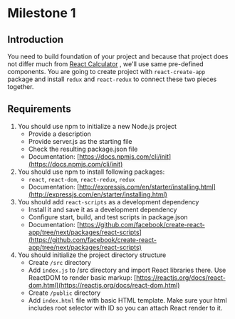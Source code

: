 # Milestone 1

## Introduction
You need to build foundation of your project and because that project does not differ much from [React Calculator](https://github.com/microverseinc/project-react-calculator-solution)
, we'll use same pre-defined components. You are going to create project with `react-create-app` package and install `redux` and
`react-redux` to connect these two pieces together.

## Requirements

1. You should use npm to initialize a new Node.js project
   - Provide a description
   - Provide server.js as the starting file
   - Check the resulting package.json file
   - Documentation: [https://docs.npmjs.com/cli/init](https://docs.npmjs.com/cli/init)
2. You should use npm to install following packages:
   - `react`, `react-dom`, `react-redux`, `redux`
   - Documentation: [http://expressjs.com/en/starter/installing.html](http://expressjs.com/en/starter/installing.html)
3. You should add `react-scripts` as a development dependency
   - Install it and save it as a development dependency
   - Configure start, build, and test scripts in package.json
   - Documentation: [https://github.com/facebook/create-react-app/tree/next/packages/react-scripts](https://github.com/facebook/create-react-app/tree/next/packages/react-scripts)
4. You should initialize the project directory structure
   - Create `/src` directory
   - Add `index.js` to /src directory and import React libraries there. Use ReactDOM to render basic markup: [https://reactjs.org/docs/react-dom.html](https://reactjs.org/docs/react-dom.html)
   - Create `/public` directory
   - Add `index.html` file with basic HTML template. Make sure your html includes root selector with ID so you can attach React render to it.
